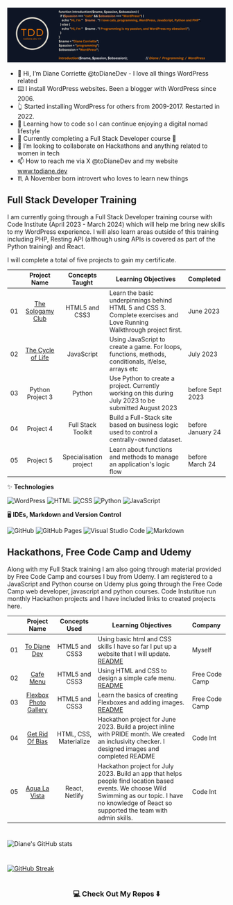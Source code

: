 ![header](https://github.com/todiane/todiane/blob/main/githubheader.png)

- 👋 Hi, I’m Diane Corriette @toDianeDev - I love all things WordPress related
- ⌨️ I install WordPress websites. Been a blogger with WordPress since 2006.
- :point_up_2: Started installing WordPress for others from 2009-2017. Restarted in 2022.
- 👀 Learning how to code so I can continue enjoying a digital nomad lifestyle
- 🌱 Currently completing a Full Stack Developer course 🤪
- 💞️ I’m looking to collaborate on Hackathons and anything related to women in tech
- 📫 How to reach me via X @toDianeDev and my website www.todiane.dev
- ♏ A November born introvert who loves to learn new things


## Full Stack Developer Training

I am currently going through a Full Stack Developer training course with Code Institute (April 2023 - March 2024) which will help me bring new skills to my WordPress experience. I will also learn areas outside of this training including PHP, Resting API (although using APIs is covered as part of the Python training) and React.

I will complete a total of five projects to gain my certificate.
<!---
todiane/todiane is a ✨ special ✨ repository because its `README.md` (this file) appears on your GitHub profile.
You can click the Preview link to take a look at your changes.
--->
|     |                       Project Name                       |                            Concepts Taught                             | Learning Objectives                                                                                                                 |     Completed     |
| :-: | :------------------------------------------------------: | :--------------------------------------------------------------------: | ----------------------------------------------------------------------------------------------------------------------------------- | :-----------------|
| 01  |                     [The Sologamy Club](https://todiane.github.io/sologamyp1/)                    |                             HTML5 and CSS3                             | Learn the basic underpinnings behind HTML 5 and CSS 3. Complete exercises and Love Running Walkthrough project first.               |     June 2023     |
| 02  |                     [The Cycle of Life](https://todiane.github.io/cycle-of-life-p2/)                    |                               JavaScript                               | Using JavaScript to create a game. For loops, functions, methods, conditionals, if/else, arrays etc                                 |     July 2023     |
| 03  |                     Python Project 3                     |                                Python                                  | Use Python to create a project. Currently working on this during July 2023 to be submitted August 2023                              | before Sept 2023  |
| 04  |                       Project 4                          |                        Full Stack Toolkit                              | Build a Full-Stack site based on business logic used to control a centrally-owned dataset.                                          | before January 24 |
| 05  |                      Project 5                           |                        Specialisation project                          | Learn about functions and methods to manage an application's logic flow                                                             |  before March 24  |

✨ **Technologies**
<p dir="auto">
  <img alt="WordPress" src="https://img.shields.io/badge/-WordPress?logo=wordpress&logoColor=black&style=for-the-badge" />
  <img alt="HTML" src="https://img.shields.io/badge/html5-E34F26?logo=html5&logoColor=white&style=for-the-badge" />
  <img alt="CSS" src="https://img.shields.io/badge/css%203-1572B6?logo=css3&logoColor=white&style=for-the-badge" />
  <img alt="Python" src="https://img.shields.io/badge/python-3670A0?logo=python&logoColor=white&style=for-the-badge" /> 
  <img alt="JavaScript" src="https://img.shields.io/badge/javascript-%23323330.svg?style=for-the-badge&logo=javascript&logoColor=%23F7DF1E" />
 </p>

🖥️ **IDEs, Markdown and Version Control**
 <p dir="auto">
    <img alt="GitHub" src="https://img.shields.io/badge/github-%23121011.svg?style=for-the-badge&logo=github&logoColor=white" /> 
    <img alt="GitHub  Pages" src="https://img.shields.io/badge/GitHub%20Pages-222222?style=for-the-badge&logo=GitHub%20Pages&logoColor=white" /> 
    <img alt="Visual Studio Code" src="https://img.shields.io/badge/Visual_%20Studio%20Code-3583b6?style=for-the-badge&logo=visual%20studio%20code&logoColor=white" />
    <img alt="Markdown" src="https://img.shields.io/badge/markdown-%23000000.svg?style=for-the-badge&logo=markdown&logoColor=white" />    
 </p> 

## Hackathons, Free Code Camp and Udemy

Along with my Full Stack training I am also going through material provided by Free Code Camp and courses I buy from Udemy. I am registered to a JavaScript and Python course on Udemy plus going through the Free Code Camp web developer, javascript and python courses. Code Instutitue run monthly Hackathon projects and I have included links to created projects here.

<!---
todiane/todiane is a ✨ special ✨ repository because its `README.md` (this file) appears on your GitHub profile.
You can click the Preview link to take a look at your changes.
--->
|     |                       Project Name                       |                            Concepts Used                             | Learning Objectives                                                                                                                 |     Company     |
| :-: | :------------------------------------------------------: | :--------------------------------------------------------------------: | ----------------------------------------------------------------------------------------------------------------------------------- | :-----------------|
| 01  |                    [To Diane Dev](https://todiane.github.io/toDianeDev/)                      |                             HTML5 and CSS3                             | Using basic html and CSS skills I have so far I put up a website that I will update. [README](https://github.com/todiane/toDianeDev)            |   Myself   |
| 02  |                     [Cafe Menu](https://todiane.github.io/cafe-menu)                    |                               HTML5 and CSS3                              | Using HTML and CSS to design a simple cafe menu. [README](https://github.com/todiane/cafe-menu)                                |    Free Code Camp    |
| 03  |                 [Flexbox Photo Gallery](https://todiane.github.io/flexbox-photo-gallery/)                    |                               HTML5 and CSS3                                   | Learn the basics of creating Flexboxes and adding images. [README](https://github.com/todiane/flexbox-photo-gallery)                              | Free Code Camp  |
| 04  |                      [Get Rid Of Bias](https://yannickferenczi.github.io/grob/)                          |                        HTML, CSS, Materialize                            | Hackathon project for June 2023. Build a project inline with PRIDE month. We created an inclusivity checker. I designed images and completed README                                         | Code Int |
| 05  |                      [Aqua La Vista](https://aqua-la-vista.netlify.app/)                          |                        React, Netlify                            | Hackathon project for July 2023. Build an app that helps people find location based events. We choose Wild Swimming as our topic. I have no knowledge of React so supported the team with admin skills.                                          | Code Int |                                                    
                      
<!---
todiane/todiane is a ✨ special ✨ repository because its `README.md` (this file) appears on your GitHub profile.
You can click the Preview link to take a look at your changes.
--->
#

![Diane's GitHub stats](https://github-readme-stats.vercel.app/api?username=todiane&theme=midnight-purple&show_icons=true)

#

[![GitHub Streak](https://streak-stats.demolab.com?user=todiane&theme=violet-punch)](https://git.io/streak-stats)

#

<h3  align="center">💻 Check Out My Repos ⬇️ </h3>
